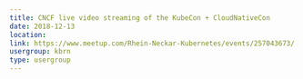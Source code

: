 ```yaml
---
title: CNCF live video streaming of the KubeCon + CloudNativeCon 
date: 2018-12-13
location: 
link: https://www.meetup.com/Rhein-Neckar-Kubernetes/events/257043673/
usergroup: kbrn
type: usergroup
---
```


